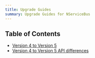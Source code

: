 ```yaml
---
title: Upgrade Guides
summary: Upgrade Guides for NServiceBus
---
```


## Table of Contents

- [Version 4 to Version 5](4to5.md)
- [Version 4 to Version 5 API differences](4to5diff.md)
